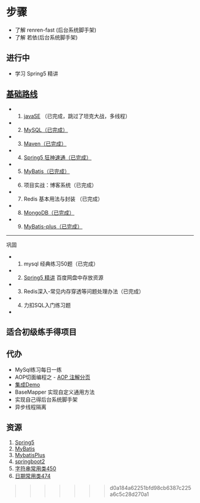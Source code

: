 # 步骤

- 了解 renren-fast  (后台系统脚手架)
- 了解 若依(后台系统脚手架)

## 进行中

- 学习 Spring5 精讲

## [基础路线](https://gitee.com/liyupi/code-roadmap/blob/main/docs/roadmap/Java%E5%AD%A6%E4%B9%A0%E8%B7%AF%E7%BA%BF.md)

- 1. [javaSE](https://www.bilibili.com/video/BV1fh411y7R8?spm_id_from=333.999.0.0) （已完成，跳过了坦克大战，多线程）
- 2. [MySQL（已完成）](https://www.bilibili.com/video/BV1Vy4y1z7EX?spm_id_from=333.999.0.0)
- 3. [Maven（已完成）](https://www.bilibili.com/video/BV1Ah411S7ZE?p=14)
- 4. [Spring5 狂神速通（已完成）](https://www.bilibili.com/video/BV1WE411d7Dv?spm_id_from=333.999.0.0 )
- 5. [MyBatis（已完成）](https://www.bilibili.com/video/av894307478/?spm_id_from=333.788.video.desc.click)
- 6. 项目实战：博客系统（已完成）
- 7. Redis 基本用法与封装 （已完成）
- 8. [MongoDB（已完成）](https://www.bilibili.com/video/BV18s411E78K?p=11&spm_id_from=pageDriver)
- 9. [MyBatis-plus（已完成）](https://www.bilibili.com/video/BV12R4y157Be/?p=4&spm_id_from=pageDriver)
---
巩固

- 1. mysql 经典练习50题（已完成）
- 2. [Spring5 精讲](https://pan.baidu.com/s/1Z8csgq4phdUtqkwq81fqMg )  百度网盘中存放资源
- 3. Redis深入-常见内存穿透等问题处理办法（已完成）
- 4. 力扣SQL入门练习题
- 
## 适合初级练手得项目



## 代办

- MySql练习每日一练
- AOP切面编程之 - [AOP 注解分页](https://juejin.cn/post/7079661639078936589#heading-6)
- [集成Demo](https://github.com/xkcoding/spring-boot-demo)
- BaseMapper 实现自定义通用方法
- 实现自己得后台系统脚手架
- 异步线程隔离


## 资源


1. [Spring5](https://www.bilibili.com/video/BV1Vf4y127N5)
2. [MyBatis](https://www.bilibili.com/video/BV1mW411M737)
3. [MybatisPlus](https://www.bilibili.com/video/BV1mW411M737)
4. [springboot2](https://www.bilibili.com/video/BV19K4y1L7MT)
5. [字符串常用类450](https://www.bilibili.com/video/BV1Kb411W75N)
6. [日期常用类474](https://www.bilibili.com/video/BV1Kb411W75N)
>>>>>>> d0a184a62251bfd98cb6387c225a6c5c28d270a1
